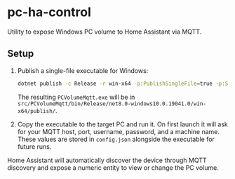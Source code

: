# pc-ha-control

Utility to expose Windows PC volume to Home Assistant via MQTT.

## Setup

1. Publish a single-file executable for Windows:

   ```sh
   dotnet publish -c Release -r win-x64 -p:PublishSingleFile=true -p:SelfContained=true -p:IncludeNativeLibrariesForSelfExtract=true
   ```

   The resulting `PCVolumeMqtt.exe` will be in
   `src/PCVolumeMqtt/bin/Release/net8.0-windows10.0.19041.0/win-x64/publish/`.

2. Copy the executable to the target PC and run it. On first launch it will ask
   for your MQTT host, port, username, password, and a machine name. These
   values are stored in `config.json` alongside the executable for future runs.

Home Assistant will automatically discover the device through MQTT discovery
and expose a numeric entity to view or change the PC volume.

